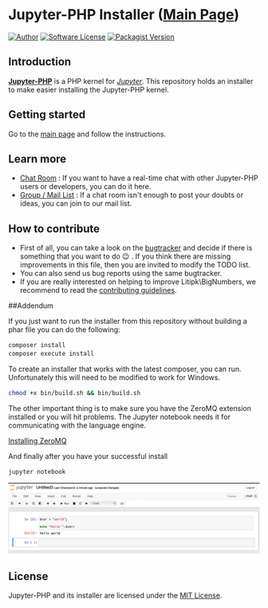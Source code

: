 # Jupyter-PHP Installer ([Main Page](https://litipk.github.io/Jupyter-PHP-Installer/))

[![Author](http://img.shields.io/badge/author-@castarco-blue.svg?style=flat-square)](https://twitter.com/castarco)
[![Software License](https://img.shields.io/badge/license-MIT-brightgreen.svg?style=flat-square)](LICENSE)
[![Packagist Version](https://img.shields.io/packagist/v/Litipk/jupyter-php.svg?style=flat-square)](https://packagist.org/packages/Litipk/jupyter-php)

## Introduction

[**Jupyter-PHP**](https://github.com/Litipk/Jupyter-PHP) is a PHP kernel for [*Jupyter*](http://jupyter.org). This
repository holds an installer to make easier installing the Jupyter-PHP kernel.

## Getting started

Go to the [main page](https://litipk.github.io/Jupyter-PHP-Installer/) and follow the instructions.

## Learn more

 * [Chat Room](https://gitter.im/Litipk/Jupyter-PHP) : If you want to have a real-time chat with other Jupyter-PHP users or developers, you can do it here.
 * [Group / Mail List](https://groups.io/g/jupyter-php) : If a chat room isn't enough to post your doubts or ideas, you can join to our mail list.

## How to contribute

 * First of all, you can take a look on the [bugtracker](https://github.com/Litipk/Jupyter-PHP-Installer/issues) and decide if there is something that you want to do :wink: . If you think there are missing improvements in this file, then you are invited to modify the TODO list.
 * You can also send us bug reports using the same bugtracker.
 * If you are really interested on helping to improve Litipk\BigNumbers, we recommend to read the [contributing guidelines](https://github.com/Litipk/Jupyter-PHP-Installer/blob/master/CONTRIBUTING.md).
 
##Addendum

If you just want to run the installer from this repository without building a phar file you can do the following:

```bash
composer install
composer execute install
```

To create an installer that works with the latest composer, you can run. Unfortunately this will need to be modified to work for Windows.

```bash
chmod +x bin/build.sh && bin/build.sh
```

The other important thing is to make sure you have the ZeroMQ extension installed or you will hit problems. The Jupyter notebook needs it for communicating with the language engine.

[Installing ZeroMQ](https://gist.github.com/qutek/42889d82a4cbebf0e801943a9addbbab)

And finally after you have your successful install

```bash
jupyter notebook
```

![](images/9f8869ef.png)

## License

Jupyter-PHP and its installer are licensed under the [MIT License](https://github.com/Litipk/Jupyter-PHP-Installer/blob/master/LICENSE).
